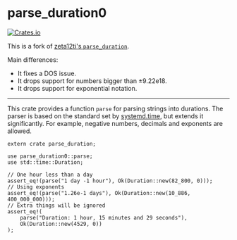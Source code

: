 # parse_duration0
[![Crates.io](https://img.shields.io/crates/v/parse_duration0.svg)](https://crates.io/crates/parse_duration0)

This is a fork of [zeta12ti's `parse_duration`](https://github.com/zeta12ti/parse_duration).

Main differences:

* It fixes a DOS issue.
* It drops support for numbers bigger than ±9.22e18.
* It drops support for exponential notation.

---

This crate provides a function `parse` for parsing strings into durations.
The parser is based on the standard set by
[systemd.time](https://www.freedesktop.org/software/systemd/man/systemd.time.html#Parsing%20Time%20Spans),
but extends it significantly.
For example, negative numbers, decimals and exponents are allowed.

```
extern crate parse_duration;

use parse_duration0::parse;
use std::time::Duration;

// One hour less than a day
assert_eq!(parse("1 day -1 hour"), Ok(Duration::new(82_800, 0)));
// Using exponents
assert_eq!(parse("1.26e-1 days"), Ok(Duration::new(10_886, 400_000_000)));
// Extra things will be ignored
assert_eq!(
    parse("Duration: 1 hour, 15 minutes and 29 seconds"),
    Ok(Duration::new(4529, 0))
);
```
